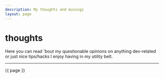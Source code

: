 ```yaml
---
description: My thoughts and musings
layout: page
---
```


# thoughts

Here you can read 'bout my questionable opinions on
anything dev-related or just nice tips/hacks I enjoy having in my utility belt.

<hr>

{{ page }}

<posts-list :posts="posts"/>

<script>
import PostsList from '@/components/Posts'

export const data = {
  injectAllPosts: true
}

export default {
  props: ['page'],
  components: { PostsList },
  computed: {
    posts () {
      return (this.page || {}).posts
    }
  }
}
</script>
